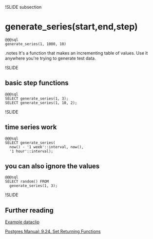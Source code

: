 !SLIDE subsection
# generate_series(start,end,step)
    @@@sql
    generate_series(1, 1000, 10)

.notes It's a function that makes an incrementing table of values. Use it anywhere you're trying to generate test data.

!SLIDE
## basic step functions
    @@@sql
    SELECT generate_series(1, 3);
    SELECT generate_series(1, 10, 2);

!SLIDE 
## time series work
    @@@sql
    SELECT generate_series(
      now() - '1 week'::interval, now(),
      '1 hour'::interval);

## you can also ignore the values
    @@@sql
    SELECT random() FROM 
      generate_series(1, 3);

!SLIDE
## Further reading

[Example dataclip](https://dataclips.heroku.com/ndosbzbdetmsssntmdpttglgnjhv)

[Postgres Manual: 9.24. Set Returning Functions](http://www.postgresql.org/docs/9.2/static/functions-srf.html)
